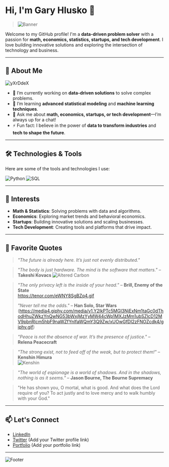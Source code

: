 # Hi, I'm Gary Hlusko 👋

> ![Banner](https://github.com/user-attachments/assets/5123549c-ea3f-4c86-9b9a-b2c45930d6a8)

Welcome to my GitHub profile! I'm a **data-driven problem solver** with a passion for **math, economics, statistics, startups, and tech development**. I love building innovative solutions and exploring the intersection of technology and business.

---

## 🚀 About Me

![yXrDdeX](https://github.com/user-attachments/assets/c2a89f61-2334-4308-ad76-2c7f79ee2a67)

- 🔭 I’m currently working on **data-driven solutions** to solve complex problems.
- 🌱 I’m learning **advanced statistical modeling** and **machine learning techniques**.
- 💬 Ask me about **math, economics, startups, or tech development**—I’m always up for a chat!
- ⚡ Fun fact: I believe in the power of **data to transform industries** and **tech to shape the future**.

---

## 🛠️ Technologies & Tools

Here are some of the tools and technologies I use:

![Python](https://img.shields.io/badge/Python-3776AB?style=for-the-badge&logo=python&logoColor=white)
![SQL](https://img.shields.io/badge/SQL-4479A1?style=for-the-badge&logo=sql&logoColor=white)

---

## 🎯 Interests

- **Math & Statistics**: Solving problems with data and algorithms.
- **Economics**: Exploring market trends and behavioral economics.
- **Startups**: Building innovative solutions and scaling businesses.
- **Tech Development**: Creating tools and platforms that drive impact.

---


## 🌌 Favorite Quotes

> *"The future is already here. It’s just not evenly distributed."*

> *"The body is just hardware. The mind is the software that matters."* – **Takeshi Kovacs**
> ![Altered Carbon](https://media0.giphy.com/media/v1.Y2lkPTc5MGI3NjExdnp0OGJ4YWlrNHc0eXIweGNsM2NvMzBrZ3Nmamd3MXdtdHQyYWQ5dSZlcD12MV9pbnRlcm5hbF9naWZfYnlfaWQmY3Q9Zw/xUOwFTsnQe2wuNLvry/giphy.gif)

> *"The only privacy left is the inside of your head."* – **Brill, Enemy of the State**  
https://tenor.com/eWNY8SgBZq4.gif
> 
> *"Never tell me the odds."* – **Han Solo, Star Wars**  
(https://media4.giphy.com/media/v1.Y2lkPTc5MGI3NjExNm1taGc0dThodHhuZWkzYnQwNG53bWxjMzYyMW44cWp1MXJzMm1ubSZlcD12MV9pbnRlcm5hbF9naWZfYnlfaWQmY3Q9Zw/xUOwGfDI2zFNOZcdk4/giphy.gif)

> *"Peace is not the absence of war. It’s the presence of justice."* – **Relena Peacecraft**

> *"The strong exist, not to feed off of the weak, but to protect them!"* – **Kenshin Himura**  
> ![Kenshin](https://tenor.com/view/kenshin-gif-22045539)

> *"The world of espionage is a world of shadows. And in the shadows, nothing is as it seems."* – **Jason Bourne, The Bourne Supremacy**

>"He has shown you, O mortal, what is good. And what does the Lord require of you? To act justly and to love mercy and to walk humbly with your God."
---

## 📫 Let's Connect

- [LinkedIn](https://www.linkedin.com/in/gary-hlusko-23b66167/)
- [Twitter](#) (Add your Twitter profile link)
- [Portfolio](#) (Add your portfolio link)

---

![Footer](https://media3.giphy.com/media/v1.Y2lkPTc5MGI3NjExZjFtajB3ZnphY2E0emtncWxieHp3YTJ1czBoYXhwdnVuZ21tb3Z0dCZlcD12MV9pbnRlcm5hbF9naWZfYnlfaWQmY3Q9Zw/LUkrjFXiA7FqUFY1Lt/giphy.gif)
